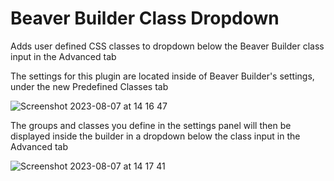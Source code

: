 # Beaver Builder Class Dropdown
Adds user defined CSS classes to dropdown below the Beaver Builder class input in the Advanced tab

The settings for this plugin are located inside of Beaver Builder's settings, under the new Predefined Classes tab

![Screenshot 2023-08-07 at 14 16 47](https://github.com/zackpyle/BBClassDropdown/assets/19413506/69e26c21-51d3-489a-ba1e-67e30c1ba750)


The groups and classes you define in the settings panel will then be displayed inside the builder in a dropdown below the class input in the Advanced tab

![Screenshot 2023-08-07 at 14 17 41](https://github.com/zackpyle/BBClassDropdown/assets/19413506/c2b7f246-225e-4b5e-93dd-a2476161a655)
